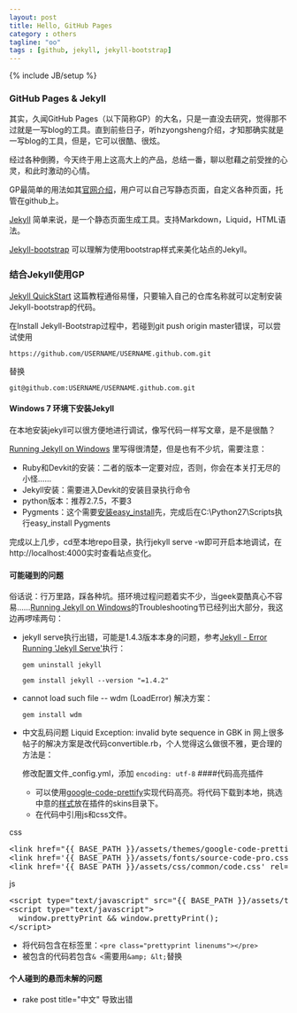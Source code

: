 ```yaml
---
layout: post
title: Hello, GitHub Pages
category : others
tagline: "oo"
tags : [github, jekyll, jekyll-bootstrap]
---
```

{% include JB/setup %}
### GitHub Pages & Jekyll
其实，久闻GitHub Pages（以下简称GP）的大名，只是一直没去研究，觉得那不过就是一写blog的工具。直到前些日子，听hzyongsheng介绍，才知那确实就是一写blog的工具，但是，它可以很酷、很炫。

经过各种倒腾，今天终于用上这高大上的产品，总结一番，聊以慰藉之前受挫的心灵，和此时激动的心情。

GP最简单的用法如其[官网介绍](http://pages.github.com/)，用户可以自己写静态页面，自定义各种页面，托管在github上。

[Jekyll](http://jekyllrb.com/) 简单来说，是一个静态页面生成工具。支持Markdown，Liquid，HTML语法。

[Jekyll-bootstrap](http://jekyllbootstrap.com/) 可以理解为使用bootstrap样式来美化站点的Jekyll。

### 结合Jekyll使用GP
[Jekyll QuickStart](http://www.jekyllbootstrap.com/usage/jekyll-quick-start.html) 这篇教程通俗易懂，只要输入自己的仓库名称就可以定制安装Jekyll-bootstrap的代码。

在Install Jekyll-Bootstrap过程中，若碰到git push origin master错误，可以尝试使用

`https://github.com/USERNAME/USERNAME.github.com.git`

替换

`git@github.com:USERNAME/USERNAME.github.com.git`

#### Windows 7 环境下安装Jekyll
在本地安装jekyll可以很方便地进行调试，像写代码一样写文章，是不是很酷？

[Running Jekyll on Windows](http://www.madhur.co.in/blog/2011/09/01/runningjekyllwindows.html) 里写得很清楚，但是也有不少坑，需要注意：

* Ruby和Devkit的安装：二者的版本一定要对应，否则，你会在本关打无尽的小怪……
* Jekyll安装：需要进入Devkit的安装目录执行命令
* python版本：推荐2.7.5，不要3
* Pygments：这个需要[安装easy_install](https://pypi.python.org/pypi/setuptools#windows)先，完成后在C:\Python27\Scripts执行easy_install Pygments

完成以上几步，cd至本地repo目录，执行jekyll serve -w即可开启本地调试，在http://localhost:4000实时查看站点变化。

#### 可能碰到的问题
俗话说：行万里路，踩各种坑。搭环境过程问题着实不少，当geek耍酷真心不容易……[Running Jekyll on Windows](http://www.madhur.co.in/blog/2011/09/01/runningjekyllwindows.html)的Troubleshooting节已经列出大部分，我这边再啰嗦两句：

* jekyll serve执行出错，可能是1.4.3版本本身的问题，参考[Jekyll - Error Running 'Jekyll Serve'](http://stackoverflow.com/questions/21137096/jekyll-error-running-jekyll-serve)执行：
    
    `gem uninstall jekyll`

    `gem install jekyll --version "=1.4.2"`
* cannot load such file -- wdm (LoadError) 解决方案：
    
    `gem install wdm`
* 中文乱码问题 Liquid Exception: invalid byte sequence in GBK in 网上很多帖子的解决方案是改代码convertible.rb，个人觉得这么做很不雅，更合理的方法是：

    修改配置文件_config.yml，添加 `encoding: utf-8`
####代码高亮插件
  * 可以使用[google-code-prettify](https://code.google.com/p/google-code-prettify/)实现代码高亮。将代码下载到本地，挑选中意的[样式](http://google-code-prettify.googlecode.com/svn/trunk/styles/index.html)放在插件的skins目录下。
  * 在代码中引用js和css文件。

css

<pre class="code prettyprint linenums">
&lt;link href="{{ BASE_PATH }}/assets/themes/google-code-prettify/skins/sons-of-obsidian.css" rel="stylesheet" type="text/css" meida="all"/>;
&lt;link href='{{ BASE_PATH }}/assets/fonts/source-code-pro.css' rel='stylesheet' type='text/css'/>
&lt;link href='{{ BASE_PATH }}/assets/css/common/code.css' rel='stylesheet' type='text/css'/>
</pre>

js

<pre class="code prettyprint linenums">
&lt;script type="text/javascript" src="{{ BASE_PATH }}/assets/themes/google-code-prettify/prettify.js">&lt;/script>
&lt;script type="text/javascript">
  window.prettyPrint &amp;&amp; window.prettyPrint();
&lt;/script>
</pre>

  * 将代码包含在标签里：`<pre class="prettyprint linenums"></pre>`
  * 被包含的代码若包含`& <`需要用`&amp; &lt;`替换

#### 个人碰到的悬而未解的问题
* rake post title="中文" 导致出错









